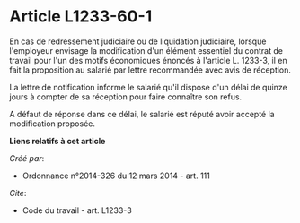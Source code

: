 # Article L1233-60-1

En cas de redressement judiciaire ou de liquidation judiciaire, lorsque l'employeur envisage la modification d'un élément
essentiel du contrat de travail pour l'un des motifs économiques énoncés à l'article L. 1233-3, il en fait la proposition au
salarié par lettre recommandée avec avis de réception. 

La lettre de notification informe le salarié qu'il dispose d'un délai de quinze jours à compter de sa réception pour faire
connaître son refus. 

A défaut de réponse dans ce délai, le salarié est réputé avoir accepté la modification proposée.

**Liens relatifs à cet article**

_Créé par_:

  - Ordonnance n°2014-326 du 12 mars 2014 - art. 111

_Cite_:

  - Code du travail - art. L1233-3
